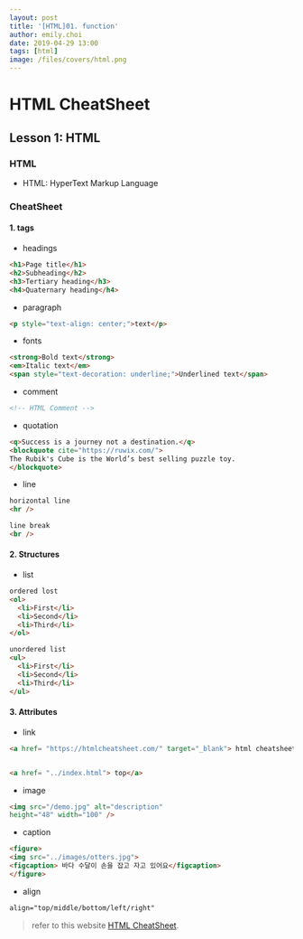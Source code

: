 ```yaml
---
layout: post
title: '[HTML]01. function'
author: emily.choi
date: 2019-04-29 13:00
tags: [html]
image: /files/covers/html.png
---
```

# HTML CheatSheet

## Lesson 1: HTML

### HTML
- HTML: HyperText Markup Language

### CheatSheet

#### 1. tags
 - headings
 
```html
<h1>Page title</h1>
<h2>Subheading</h2>
<h3>Tertiary heading</h3>
<h4>Quaternary heading</h4>
```

 - paragraph
 
```html
<p style="text-align: center;">text</p>
```

 - fonts
 
 ```html
 <strong>Bold text</strong>
 <em>Italic text</em>
 <span style="text-decoration: underline;">Underlined text</span>
```
 - comment
 
 ```html
 <!-- HTML Comment -->
```

- quotation

```html
<q>Success is a journey not a destination.</q>
<blockquote cite="https://ruwix.com/">
The Rubik's Cube is the World’s best selling puzzle toy.
</blockquote> 
```

- line

```html
horizontal line
<hr />

line break
<br />
```

#### 2. Structures

- list

```html
ordered lost
<ol>
  <li>First</li>
  <li>Second</li>
  <li>Third</li>
</ol>

unordered list
<ul>
  <li>First</li>
  <li>Second</li>
  <li>Third</li>
</ul>
```

#### 3. Attributes
- link

```html
<a href= "https://htmlcheatsheet.com/" target="_blank"> html cheatsheet</a> 


<a href= "../index.html"> top</a>
```

- image

```html
<img src="/demo.jpg" alt="description" 
height="48" width="100" />
```

- caption

```html
<figure>
<img src="../images/otters.jpg">
<figcaption> 바다 수달이 손을 잡고 자고 있어요</figcaption> 
</figure>
```
- align

```html
align="top/middle/bottom/left/right"
```



> refer to this website [HTML CheatSheet](https://htmlcheatsheet.com/).

